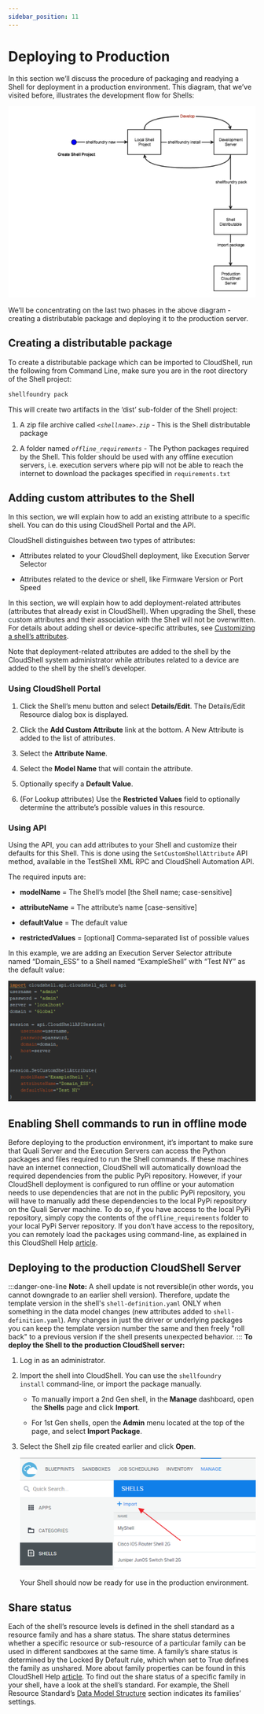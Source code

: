 ```yaml
---
sidebar_position: 11
---
```


# Deploying to Production

In this section we’ll discuss the procedure of packaging and readying a Shell for deployment in a production environment. This diagram, that we’ve visited before, illustrates the development flow for Shells:

![](/Images/Devguide-shells/Shells-Getting-Started_5_624x482.png)

We’ll be concentrating on the last two phases in the above diagram - creating a distributable package and deploying it to the production server.

## Creating a distributable package

To create a distributable package which can be imported to CloudShell, run the following from Command Line, make sure you are in the root directory of the Shell project:

```python
shellfoundry pack
```

This will create two artifacts in the ‘dist’ sub-folder of the Shell project:

1. A zip file archive called *`<shellname>.zip`* - This is the Shell distributable package
    
2. A folder named *`offline_requirements`* - The Python packages required by the Shell. This folder should be used with any offline execution servers, i.e. execution servers where pip will not be able to reach the internet to download the packages specified in `requirements.txt`
    

## Adding custom attributes to the Shell

In this section, we will explain how to add an existing attribute to a specific shell. You can do this using CloudShell Portal and the API.

CloudShell distinguishes between two types of attributes:

- Attributes related to your CloudShell deployment, like Execution Server Selector
    
- Attributes related to the device or shell, like Firmware Version or Port Speed
    

In this section, we will explain how to add deployment-related attributes (attributes that already exist in CloudShell). When upgrading the Shell, these custom attributes and their association with the Shell will not be overwritten. For details about adding shell or device-specific attributes, see [Customizing a shell’s attributes](https://help.quali.com/Online%20Help/0.0/Portal/Content/DevGuide/Shells/Customizing-Shells.htm#Customiz).

Note that deployment-related attributes are added to the shell by the CloudShell system administrator while attributes related to a device are added to the shell by the shell’s developer.

### Using CloudShell Portal

1. Click the Shell’s menu button and select **Details/Edit**. The Details/Edit Resource dialog box is displayed.
    
2. Click the **Add Custom Attribute** link at the bottom. A New Attribute is added to the list of attributes.
    
3. Select the **Attribute Name**.
    
4. Select the **Model Name** that will contain the attribute.
    
5. Optionally specify a **Default Value**.
    
6. (For Lookup attributes) Use the **Restricted Values** field to optionally determine the attribute’s possible values in this resource.
    

### Using API

Using the API, you can add attributes to your Shell and customize their defaults for this Shell. This is done using the `SetCustomShellAttribute` API method, available in the TestShell XML RPC and CloudShell Automation API.

The required inputs are:

- **modelName** \= The Shell’s model \[the Shell name; case-sensitive\]
    
- **attributeName** \= The attribute’s name \[case-sensitive\]
    
- **defaultValue** \= The default value
    
- **restrictedValues** \= \[optional\] Comma-separated list of possible values
    

In this example, we are adding an Execution Server Selector attribute named “Domain\_ESS” to a Shell named “ExampleShell” with “Test NY” as the default value:

![](/Images/Devguide-shells/Deploying-to-Production_624x304.png)

## Enabling Shell commands to run in offline mode

Before deploying to the production environment, it’s important to make sure that Quali Server and the Execution Servers can access the Python packages and files required to run the Shell commands. If these machines have an internet connection, CloudShell will automatically download the required dependencies from the public PyPi repository. However, if your CloudShell deployment is configured to run offline or your automation needs to use dependencies that are not in the public PyPi repository, you will have to manually add these dependencies to the local PyPi repository on the Quali Server machine. To do so, if you have access to the local PyPi repository, simply copy the contents of the `offline_requirements` folder to your local PyPi Server repository. If you don’t have access to the repository, you can remotely load the packages using command-line, as explained in this CloudShell Help [article](http://help.quali.com/Online%20Help/8.3/Portal/Content/Admn/Pyth-Cnfg-Mds.htm#Loading).

## Deploying to the production CloudShell Server
:::danger-one-line
**Note:** A shell update is not reversible(in other words, you cannot downgrade to an earlier shell version). Therefore, update the template version in the shell's `shell-definition.yaml` ONLY when something in the data model changes (new attributes added to `shell-definition.yaml`). Any changes in just the driver or underlying packages you can keep the template version number the same and then freely "roll back" to a previous version if the shell presents unexpected behavior.
:::
**To deploy the Shell to the production CloudShell server:**

1. Log in as an administrator.
    
2. Import the shell into CloudShell. You can use the `shellfoundry install` command-line, or import the package manually.
    
    - To manually import a 2nd Gen shell, in the **Manage** dashboard, open the **Shells** page and click **Import**.
        
    - For 1st Gen shells, open the **Admin** menu located at the top of the page, and select **Import Package**.
        

3. Select the Shell zip file created earlier and click **Open**.
    
     ![Simple String Result](/Images/Devguide-shells/Deploying-to-Production_1_620x296.png) 
    
    Your Shell should now be ready for use in the production environment.
    

## Share status

Each of the shell’s resource levels is defined in the shell standard as a resource family and has a share status. The share status determines whether a specific resource or sub-resource of a particular family can be used in different sandboxes at the same time. A family’s share status is determined by the Locked By Default rule, which when set to True defines the family as unshared. More about family properties can be found in this CloudShell Help [article](http://help.quali.com/Online%20Help/8.3/Portal/Content/Admn/Dfn-Rsrc-Data-Mdl.htm#Creating?Highlight=locked%20by%20default). To find out the share status of a specific family in your shell, have a look at the shell’s standard. For example, the Shell Resource Standard’s [Data Model Structure](https://github.com/QualiSystems/cloudshell-standards/blob/master/Documentation/shell_resource_standard.md#data-model-structure) section indicates its families’ settings.
